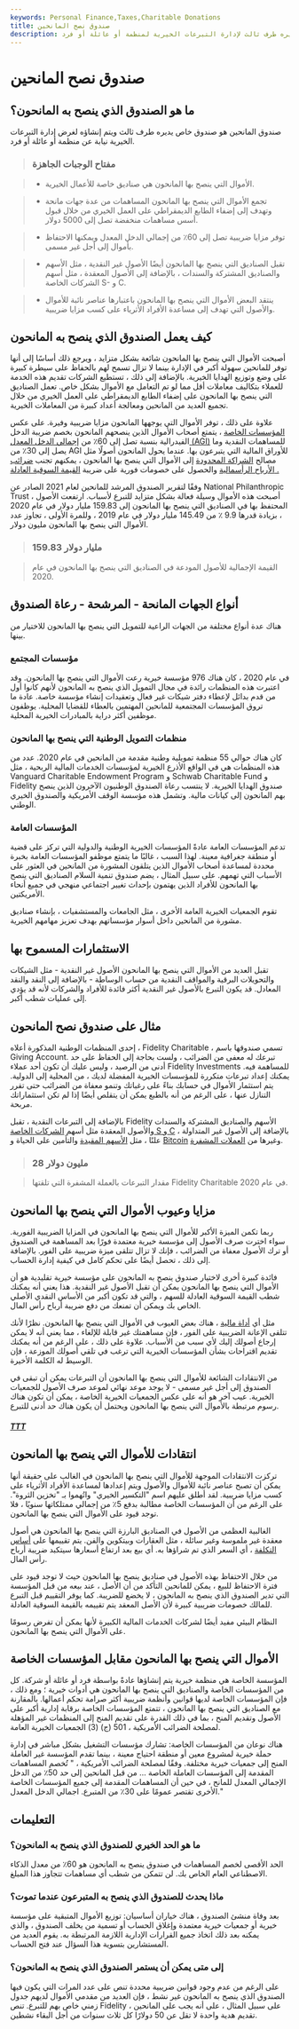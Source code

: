```yaml
---
keywords: Personal Finance,Taxes,Charitable Donations
title: صندوق نصح المانحين
description: صندوق المانحين هو صندوق خاص يديره طرف ثالث لإدارة التبرعات الخيرية لمنظمة أو عائلة أو فرد.
---
```


# صندوق نصح المانحين
## ما هو الصندوق الذي ينصح به المانحون؟

صندوق المانحين هو صندوق خاص يديره طرف ثالث ويتم إنشاؤه لغرض إدارة التبرعات الخيرية نيابة عن منظمة أو عائلة أو فرد.

> ### مفتاح الوجبات الجاهزة

> - الأموال التي ينصح بها المانحون هي صناديق خاصة للأعمال الخيرية.

> - تجمع الأموال التي ينصح بها المانحون المساهمات من عدة جهات مانحة وتهدف إلى إضفاء الطابع الديمقراطي على العمل الخيري من خلال قبول أسس مساهمات منخفضة تصل إلى 5000 دولار.

> - توفر مزايا ضريبية تصل إلى 60٪ من إجمالي الدخل المعدل ويمكنها الاحتفاظ بأموال إلى أجل غير مسمى.

> - تقبل الصناديق التي ينصح بها المانحون أيضًا الأصول غير النقدية ، مثل الأسهم والصناديق المشتركة والسندات ، بالإضافة إلى الأصول المعقدة ، مثل أسهم الشركات الخاصة S- و C.

> - ينتقد البعض الأموال التي ينصح بها المانحون باعتبارها عناصر نائبة للأموال والأصول التي تهدف إلى مساعدة الأفراد الأثرياء على كسب مزايا ضريبية.

>

>

## كيف يعمل الصندوق الذي ينصح به المانحون

أصبحت الأموال التي ينصح بها المانحون شائعة بشكل متزايد ، ويرجع ذلك أساسًا إلى أنها توفر للمانحين سهولة أكبر في الإدارة بينما لا تزال تسمح لهم بالحفاظ على سيطرة كبيرة على وضع وتوزيع الهدايا الخيرية. بالإضافة إلى ذلك ، تستطيع الشركات تقديم هذه الخدمة للعملاء بتكاليف معاملات أقل مما لو تم التعامل مع الأموال بشكل خاص. تعمل الصناديق التي ينصح بها المانحون على إضفاء الطابع الديمقراطي على العمل الخيري من خلال تجميع العديد من المانحين ومعالجة أعداد كبيرة من المعاملات الخيرية.

علاوة على ذلك ، توفر الأموال التي يوجهها المانحون مزايا ضريبية وفيرة. على عكس [المؤسسات الخاصة](/privatefoundation) ، يتمتع أصحاب الأموال الذين ينصحهم المانحون بخصم ضريبة الدخل الفيدرالية بنسبة تصل إلى 60٪ من [إجمالي الدخل المعدل (AGI)](/agi) للمساهمات النقدية وما يصل إلى 30٪ من AGI للأوراق المالية التي يتبرعون بها. عندما يحول المانحون أصولًا مثل مصالح [الشراكة المحدودة](/limitedpartnership) إلى الأموال التي ينصح بها المانحون ، يمكنهم تجنب [ضرائب الأرباح الرأسمالية](/capital_gains_tax) والحصول على خصومات فورية على ضريبة [القيمة السوقية العادلة .](/fairmarketvalue)

وفقًا لتقرير الصندوق المرشد للمانحين لعام 2021 الصادر عن National Philanthropic Trust ، أصبحت هذه الأموال وسيلة فعالة بشكل متزايد للتبرع لأسباب. ارتفعت الأصول المحتفظ بها في الصناديق التي ينصح بها المانحون إلى 159.83 مليار دولار في عام 2020 ، بزيادة قدرها 9.9 ٪ من 145.49 مليار دولار في عام 2019 ، وللمرة الأولى ، تجاوز عدد الأموال التي ينصح بها المانحون مليون دولار.

> ### 159.83 مليار دولار

> القيمة الإجمالية للأصول المودعة في الصناديق التي ينصح بها المانحون في عام 2020.

>

## أنواع الجهات المانحة - المرشحة - رعاة الصندوق

هناك عدة أنواع مختلفة من الجهات الراعية للتمويل التي ينصح بها المانحون للاختيار من بينها.

### مؤسسات المجتمع

في عام 2020 ، كان هناك 976 مؤسسة خيرية رعت الأموال التي ينصح بها المانحون. وقد اعتبرت هذه المنظمات رائدة في مجال التمويل الذي ينصح به المانحون لأنهم كانوا أول من قدم بدائل لإعطاء دفتر شيكات غير فعال وتعقيدات إنشاء مؤسسة خاصة. عادة ما تروق المؤسسات المجتمعية للمانحين المهتمين بالعطاء للقضايا المحلية. يوظفون موظفين أكثر دراية بالمبادرات الخيرية المحلية.

### منظمات التمويل الوطنية التي ينصح بها المانحون

كان هناك حوالي 55 منظمة تمويلية وطنية مقدمة من المانحين في عام 2020. عدد من هذه المنظمات هي في الواقع الأذرع الخيرية لمؤسسات الخدمات المالية الربحية ، مثل Vanguard Charitable Endowment Program و Schwab Charitable Fund و Fidelity صندوق الهدايا الخيرية. لا ينتسب رعاة الصندوق الوطنيون الآخرون الذين ينصح بهم المانحون إلى كيانات مالية. وتشمل هذه مؤسسة الوقف الأمريكية والصندوق الخيري الوطني.

### المؤسسات العامة

تدعم المؤسسات العامة عادةً المؤسسات الخيرية الوطنية والدولية التي تركز على قضية أو منطقة جغرافية معينة. لهذا السبب ، غالبًا ما يتمتع موظفو المؤسسات العامة بخبرة محددة لمساعدة أصحاب الأموال الذين يتلقون المشورة من المانحين في العثور على الأسباب التي تهمهم. على سبيل المثال ، يضم صندوق تنمية السلام الصناديق التي ينصح بها المانحون للأفراد الذين يهتمون بإحداث تغيير اجتماعي منهجي في جميع أنحاء الأمريكتين.

تقوم الجمعيات الخيرية العامة الأخرى ، مثل الجامعات والمستشفيات ، بإنشاء صناديق مشورة من المانحين داخل أسوار مؤسساتهم بهدف تعزيز مهامهم الخيرية.

## الاستثمارات المسموح بها

تقبل العديد من الأموال التي ينصح بها المانحون الأصول غير النقدية - مثل الشيكات والتحويلات البرقية والمواقف النقدية من حساب الوساطة - بالإضافة إلى النقد والنقد المعادل. قد يكون التبرع بالأصول غير النقدية أكثر فائدة للأفراد والشركات لأنه قد يؤدي إلى عمليات شطب أكبر.

## مثال على صندوق نصح المانحون

إحدى المنظمات الوطنية المذكورة أعلاه ، Fidelity Charitable ، تسمي صندوقها باسم Giving Account. تبرعك له معفى من الضرائب ، ولست بحاجة إلى الحفاظ على حد أدنى من الرصيد ، وليس عليك أن تكون أحد عملاء Fidelity Investments للمساهمة فيه. يمكنك إعداد تبرعات متكررة للمؤسسات الخيرية المفضلة لديك ، من المحلية إلى الدولية. يتم استثمار الأموال في حسابك بناءً على رغباتك وتنمو معفاة من الضرائب حتى تقرر التنازل عنها ، على الرغم من أنه بالطبع يمكن أن يتقلص أيضًا إذا لم تكن استثماراتك مربحة.

بالإضافة إلى التبرعات النقدية ، تقبل Fidelity الأسهم والصناديق المشتركة والسندات والأصول المعقدة مثل أسهم [الشركات الخاصة S و C](/c-corporation) ، بالإضافة إلى الأصول غير المتداولة علنًا ، مثل [الأسهم المقيدة](/restrictedstock) والتأمين على الحياة و [Bitcoin](/bitcoin) وغيرها من [العملات المشفرة](/cryptocurrency).

> ### 28 مليون دولار

> مقدار التبرعات بالعملة المشفرة التي تلقتها Fidelity Charitable في عام 2020.

>

## مزايا وعيوب الأموال التي ينصح بها المانحون

ربما تكمن الميزة الأكبر للأموال التي ينصح بها المانحون في المزايا الضريبية الفورية. سواء اخترت صرف الأصول إلى مؤسسة خيرية معتمدة فورًا بعد المساهمة في الصندوق أو ترك الأصول معفاة من الضرائب ، فإنك لا تزال تتلقى ميزة ضريبية على الفور. بالإضافة إلى ذلك ، تحصل أيضًا على تحكم كامل في كيفية إدارة الحساب.

فائدة كبيرة أخرى لاختيار صندوق ينصح به المانحون على مؤسسة خيرية تقليدية هو أن الأموال التي ينصح بها المانحون يمكن أن تقبل الأصول غير النقدية. هذا يعني أنه يمكنك شطب القيمة السوقية العادلة للسهم ، والتي قد تكون أكبر من الأساس النقدي الأصلي الخاص بك ويمكن أن تمنعك من دفع ضريبة أرباح رأس المال.

مثل أي [أداة مالية](/financialinstrument) ، هناك بعض العيوب في الأموال التي ينصح بها المانحون. نظرًا لأنك تتلقى الإعانة الضريبية على الفور ، فإن مساهمتك غير قابلة للإلغاء ، مما يعني أنه لا يمكن إرجاع أصولك إليك لأي سبب من الأسباب. علاوة على ذلك ، على الرغم من أنه يمكنك تقديم اقتراحات بشأن المؤسسات الخيرية التي ترغب في تلقي أصولك الموزعة ، فإن الوسيط له الكلمة الأخيرة.

من الانتقادات الشائعة للأموال التي ينصح بها المانحون أن التبرعات يمكن أن تبقى في الصندوق إلى أجل غير مسمى - لا يوجد موعد نهائي لموعد صرف الأصول للجمعيات الخيرية. عيب آخر هو أنه على عكس الجمعيات الخيرية الخاصة ، يمكن أن تكون هناك رسوم مرتبطة بالأموال التي ينصح بها المانحون ويحتمل أن يكون هناك حد أدنى للتبرع.

<h5> <a href=""> TTT </a> </h5>

## انتقادات للأموال التي ينصح بها المانحون

تركزت الانتقادات الموجهة للأموال التي ينصح بها المانحون في الغالب على حقيقة أنها يمكن أن تصبح عناصر نائبة للأموال والأصول ويتم إعدادها لمساعدة الأفراد الأثرياء على كسب مزايا ضريبية. لقد أطلق عليهم اسم "التكسير الخيري" واتُهموا بـ "تخزين الثروة". على الرغم من أن المؤسسات الخاصة مطالبة بدفع 5٪ من إجمالي ممتلكاتها سنويًا ، فلا توجد قيود على الأموال التي ينصح بها المانحون.

الغالبية العظمى من الأصول في الصناديق البارزة التي ينصح بها المانحون هي أصول معقدة غير ملموسة وغير سائلة ، مثل العقارات وبيتكوين والفن. يتم تقييمها على [أساس التكلفة](/costbasis) ، أي السعر الذي تم شراؤها به. أي بيع بعد ارتفاع أسعارها سيتكبد ضريبة أرباح رأس المال.

من خلال الاحتفاظ بهذه الأصول في صناديق ينصح بها المانحون حيث لا توجد قيود على فترة الاحتفاظ للبيع ، يمكن للمانحين التأكد من أن الأصل ، عند بيعه من قبل المؤسسة التي تدير الصندوق الذي ينصح به المانحون ، لا يخضع للضريبة. كما يوفر التقييم قبل التبرع للمالك خصومات ضريبية كبيرة لأن الأصل المعقد يتم تقييمه بالقيمة السوقية العادلة.

النظام البيئي مفيد أيضًا لشركات الخدمات المالية الكبيرة لأنها يمكن أن تفرض رسومًا على الأموال التي ينصح بها المانحون.

## الأموال التي ينصح بها المانحون مقابل المؤسسات الخاصة

المؤسسة الخاصة هي منظمة خيرية يتم إنشاؤها عادةً بواسطة فرد أو عائلة أو شركة. كل من المؤسسات الخاصة والصناديق التي ينصح بها المانحون هي أدوات خيرية ؛ ومع ذلك ، فإن المؤسسات الخاصة لديها قوانين وأنظمة ضريبية أكثر صرامة تحكم أعمالها. بالمقارنة مع الصناديق التي ينصح بها المانحون ، تتمتع المؤسسات الخاصة برقابة إدارية أكبر على الأصول وتقديم المنح ، بما في ذلك القدرة على تقديم المنح إلى المنظمات غير المؤهلة لمصلحة الضرائب الأمريكية ، 501 (ج) (3) الجمعيات الخيرية العامة.

هناك نوعان من المؤسسات الخاصة: تشارك مؤسسات التشغيل بشكل مباشر في إدارة حملة خيرية لمشروع معين أو منطقة احتياج معينة ، بينما تقدم المؤسسة غير العاملة المنح إلى جمعيات خيرية مختلفة. وفقًا لمصلحة الضرائب الأمريكية ، " ­تُخصم المساهمات المقدمة إلى المؤسسات العاملة الخاصة ... من قبل المانحين إلى حد 50٪ من الدخل الإجمالي المعدل للمانح ، في حين أن المساهمات المقدمة إلى جميع المؤسسات الخاصة الأخرى تقتصر عمومًا على 30٪ من المتبرع. اجمالي الدخل المعدل."

## التعليمات

### ما هو الحد الخيري للصندوق الذي ينصح به المانحون؟

الحد الأقصى لخصم المساهمات في صندوق ينصح به المانحون هو 60٪ من معدل الذكاء الاصطناعي العام الخاص بك. لن تتمكن من شطب أي مساهمات تتجاوز هذا المبلغ.

### ماذا يحدث للصندوق الذي ينصح به المتبرعون عندما تموت؟

بعد وفاة منشئ الصندوق ، هناك خياران أساسيان: توزيع الأموال المتبقية على مؤسسة خيرية أو جمعيات خيرية معتمدة وإغلاق الحساب أو تسمية من يخلف الصندوق ، والذي يمكنه بعد ذلك اتخاذ جميع القرارات الإدارية اللازمة المرتبطة به. يقوم العديد من المستشارين بتسوية هذا السؤال عند فتح الحساب.

### إلى متى يمكن أن يستمر الصندوق الذي ينصح به المانحون؟

على الرغم من عدم وجود قوانين ضريبية محددة تنص على عدد المرات التي يكون فيها الصندوق الذي ينصح به المانحون غير نشط ، فإن العديد من مقدمي الأموال لديهم جدول زمني خاص بهم للتبرع. تنص Fidelity ، على سبيل المثال ، على أنه يجب على المانحين تقديم هدية واحدة لا تقل عن 50 دولارًا كل ثلاث سنوات من أجل البقاء نشطين.

